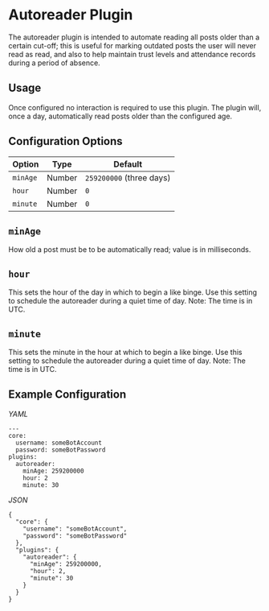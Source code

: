 # Autoreader Plugin

The autoreader plugin is intended to automate reading all posts older than a certain cut-off;
this is useful for marking outdated posts the user will never read as read,
and also to help maintain trust levels and attendance records during a period of absence.

## Usage
Once configured no interaction is required to use this plugin.
The plugin will, once a day, automatically read posts older than the configured age.

## Configuration Options

| Option   | Type   | Default                  |
|----------|--------|--------------------------|
| `minAge` | Number | `259200000` (three days) |
| `hour`   | Number | `0`                      |
| `minute` | Number | `0`                      |

## `minAge`
How old a post must be to be automatically read; value is in milliseconds.

## `hour`
This sets the hour of the day in which to begin a like binge.
Use this setting to schedule the autoreader during a quiet time of day.
Note: The time is in UTC.

## `minute`
This sets the minute in the hour at which to begin a like binge.
Use this setting to schedule the autoreader during a quiet time of day.
Note: The time is in UTC.

## Example Configuration
*YAML*
```
---
core:
  username: someBotAccount
  password: someBotPassword
plugins:
  autoreader: 
    minAge: 259200000
    hour: 2
    minute: 30
```

*JSON*
```
{
  "core": {
    "username": "someBotAccount",
    "password": "someBotPassword"
  },
  "plugins": {
    "autoreader": {
      "minAge": 259200000,
      "hour": 2,
      "minute": 30
    }
  }
}
```
